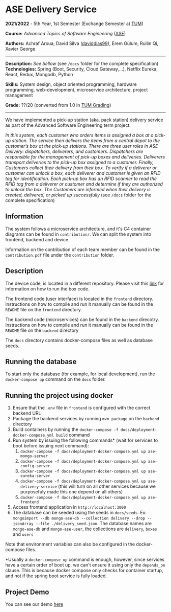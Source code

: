 # ASE Delivery Service

**2021/2022** - 5th Year, 1st Semester (Exchange Semester at [TUM](https://www.tum.de/))

**Course:** *Advanced Topics of Software Engineering* ([ASE](https://wwwmatthes.in.tum.de/pages/c9ulr7t9nrqs/Advanced-Topics-of-Software-Engineering))

**Authors:** Achraf Aroua, David Silva ([daviddias99](https://github.com/daviddias99)), Erem Gülum, Ruilin Qi, Xavier George

---

**Description:** *See bellow* (see `/docs` folder for the complete specification)
**Technologies:** Spring (Boot, Security, Cloud Gateway,...), Netflix Eureka, React, Redux, Mongodb, Python

**Skills:** System design, object oriented programming, hardware programming, web-development, microservice architecture, project management

**Grade:** ??/20 (converted from 1.0 in [TUM Grading](https://www.ph.tum.de/academics/faq/grading/?language=en))

---

We have implemented a pick-up station (aka. pack station) delivery service as part of the Advanced Software Engineering term project.

_In this system, each customer who orders items is assigned a box at a pick-up station. The service then
delivers the items from a central depot to the customer’s box at the pick-up stations.
There are three user roles in ASE Delivery: dispatchers, deliverers, and customers. Dispatchers are responsible for the management of pick-up boxes and deliveries. Deliverers transport deliveries to the pick-up
box assigned to a customer. Finally, Customers collect their delivery from their box. To verify if a deliverer
or customer can unlock a box, each deliverer and customer is given an RFID tag for identification. Each
pick-up box has an RFID scanner to read the RFID tag from a deliverer or customer and determine if they
are authorized to unlock the box. The Customers are informed when their delivery is created, delivered, or
picked up successfully_
(see `/docs` folder for the complete specification)

## Information

The system follows a microservice architecture, and it's C4 container diagrams can be found in `contribution/`. We can split the system into frontend, backend and device.

Information on the contribution of each team member can be found in the `contribution.pdf` file under the `contribution` folder.

## Description

The device code, is located in a different repository. Please visit this [link](https://gitlab.lrz.de/ase-21-22/team-20/ase-box) for information on how to run the box code. 

The frontend code (user interface) is located in the `frontend` directory. Instructions on how to compile and run it manually can be found in the `README` file on the `frontend` directory.

The backend code (microservices) can be found in the `backend` direcotry. Instructions on how to compile and run it manually can be found in the `README` file on the `backend` directory

The `docs` directory contains docker-compose files as well as database seeds.

## Running the database

To start only the database (for example, for local development), run the `docker-compose up` command on the `docs` folder.

## Running the project using docker

1. Ensure that the `.env` file in `frontend` is configured with the correct backend URL
2. Package the backend services by running `mvn package` on the `backend` directory
3. Build containers by running the `docker-compose -f docs/deployment-docker-compose.yml build` command
4. Run system by issuing the following commands* (wait for services to boot before issuing next command):
   1. `docker-compose -f docs/deployment-docker-compose.yml up ase-mongo-server`
   2. `docker-compose -f docs/deployment-docker-compose.yml up ase-config-server`
   3. `docker-compose -f docs/deployment-docker-compose.yml up ase-eureka-server`
   4. `docker-compose -f docs/deployment-docker-compose.yml up ase-delivery-service` (this will turn on all other services because we purposefuly made this one depend on all others)
   5. `docker-compose -f docs/deployment-docker-compose.yml up ase-frontend`
5. Access frontend application in `http://localhost:3000`
6. The database can be seeded using the seeds in `docs/seeds`. Ex: `mongoimport --db mongo-ase-db --collection delivery --drop --jsonArray --file ./delivery_seed.json`. The database names are `mongo-ase-db` and `mongo-ase-user`, the collections are `delivery`, `boxes` and `users`

Note that environment variables can also be configured in the docker-compose files.

*Usually a `docker-compose up` command is enough, however, since services have a certain order of boot up, we can't ensure it using only the  `depends_on` clause. This is because docker compose only checks for container startup, and not if the spring boot service is fully loaded.

## Project Demo

You can see our demo [here](https://www.youtube.com/watch?v=fGUQT8dX-JA&ab_channel=gallowmere99)
